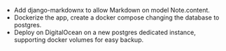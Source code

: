 - Add django-markdownx to allow Markdown on model Note.content. 
- Dockerize the app, create a docker compose changing the database to postgres.
- Deploy on DigitalOcean on a new postgres dedicated instance, supporting docker volumes for easy backup.
 